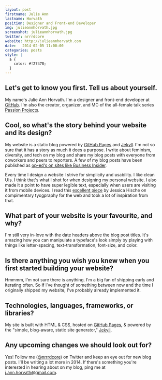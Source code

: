 ```yaml
---
layout: post
firstname: Julie Ann
lastname: Horvath
position: Designer and Front-end Developer
img: julieannhorvath.jpg
screenshot: julieannhorvath.jpg
twitter: nrrrdcore
website: http://julieannhorvath.com
date:   2014-02-05 11:00:00
categories: posts
style: |
  a {
    color: #f27478;
  }
---
```


## Let's get to know you first. Tell us about yourself.

My name's Julie Ann Horvath. I'm a designer and front-end developer at [GitHub](https://github.com). I'm also the creator, organizer, and MC of the all-female talk series [Passion Projects](http://passion-projects.github.com).

## Cool, so what's the story behind your website and its design?

My website is a static blog powered by [GitHub Pages](http://pages.github.com) and [Jekyll](http://jekyllrb.com). I'm not so sure that it has a story as much it does a purpose. I write about feminism, diversity, and tech on my blog and share my blog posts with everyone from coworkers and peers to reporters. A few of my blog posts have been published as [op-ed's on sites like Business Insider](http://julieannhorvath.com/2013/10/10/is-it-sexist-to-recruit-women.html).

Every time I design a website I strive for simplicity and usability. I like clean UIs. I think that's what I shot for when designing my personal website. I also made it a point to have super legible text, especially when users are visiting it from mobile devices. I read this [excellent piece](http://jessicahische.is/talkingtype) by Jessica Hische on compimentary tyogpraphy for the web and took a lot of inspiration from that.

## What part of your website is your favourite, and why?

I'm still very in-love with the date headers above the blog post titles. It's amazing how you can manipulate a typeface's look simply by playing with things like letter-spacing, text-transformation, font-size, and color.

## Is there anything you wish you knew when you first started building your website?

Hmmmm, I'm not sure there is anything. I'm a big fan of shipping early and iterating often. So if I've thought of something between now and the time I originally shipped my website, I've probably already implemented it.

## Technologies, languages, frameworks, or libraries?

My site is built with HTML & CSS, hosted on [GitHub Pages](http://pages.github.com), & powered by the "simple, blog-aware, static site generator,"  [Jekyll](http://jekyllrb.com).

## Any upcoming changes we should look out for?

Yes! Follow me ([@nrrrdcore](https://twitter.com/nrrrdcore)) on Twitter and keep an eye out for new blog posts. I'll be writing a lot more in 2014. If there's something you're interested in hearing about on my blog, ping me at [j.ann.horvath@gmail.com](mailto:j.ann.horvath@gmail.com).
